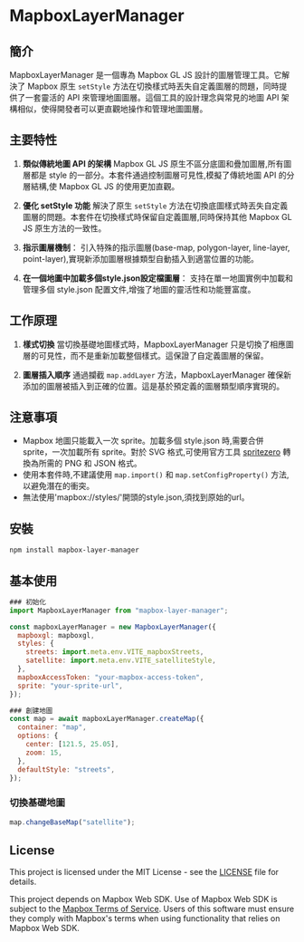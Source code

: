 # MapboxLayerManager

## 簡介

MapboxLayerManager 是一個專為 Mapbox GL JS 設計的圖層管理工具。它解決了 Mapbox 原生 `setStyle` 方法在切換樣式時丟失自定義圖層的問題，同時提供了一套靈活的 API 來管理地圖圖層。這個工具的設計理念與常見的地圖 API 架構相似，使得開發者可以更直觀地操作和管理地圖圖層。

## 主要特性

1. **類似傳統地圖 API 的架構**
   Mapbox GL JS 原生不區分底圖和疊加圖層,所有圖層都是 style 的一部分。本套件通過控制圖層可見性,模擬了傳統地圖 API 的分層結構,使 Mapbox GL JS 的使用更加直觀。

2. **優化 setStyle 功能**
   解決了原生 `setStyle` 方法在切換底圖樣式時丟失自定義圖層的問題。本套件在切換樣式時保留自定義圖層,同時保持其他 Mapbox GL JS 原生方法的一致性。

3. **指示圖層機制**：
   引入特殊的指示圖層(base-map, polygon-layer, line-layer, point-layer),實現新添加圖層根據類型自動插入到適當位置的功能。

4. **在一個地圖中加載多個style.json設定檔圖層**： 
   支持在單一地圖實例中加載和管理多個 style.json 配置文件,增強了地圖的靈活性和功能豐富度。

## 工作原理

1. **樣式切換**
   當切換基礎地圖樣式時，MapboxLayerManager 只是切換了相應圖層的可見性，而不是重新加載整個樣式。這保證了自定義圖層的保留。

2. **圖層插入順序**
   通過攔截 `map.addLayer` 方法，MapboxLayerManager 確保新添加的圖層被插入到正確的位置。這是基於預定義的圖層類型順序實現的。


## 注意事項

- Mapbox 地圖只能載入一次 sprite。加載多個 style.json 時,需要合併 sprite，一次加載所有 sprite。對於 SVG 格式,可使用官方工具 [spritezero](https://github.com/mapbox/spritezero) 轉換為所需的 PNG 和 JSON 格式。
- 使用本套件時,不建議使用 `map.import()` 和 `map.setConfigProperty()` 方法,以避免潛在的衝突。
- 無法使用'mapbox://styles/'開頭的style.json,須找到原始的url。

## 安裝

```bash
npm install mapbox-layer-manager
```

## 基本使用



```javascript
### 初始化
import MapboxLayerManager from "mapbox-layer-manager";

const mapboxLayerManager = new MapboxLayerManager({
  mapboxgl: mapboxgl,
  styles: {
    streets: import.meta.env.VITE_mapboxStreets,
    satellite: import.meta.env.VITE_satelliteStyle,
  },
  mapboxAccessToken: "your-mapbox-access-token",
  sprite: "your-sprite-url",
});

### 創建地圖
const map = await mapboxLayerManager.createMap({
  container: "map",
  options: {
    center: [121.5, 25.05],
    zoom: 15,
  },
  defaultStyle: "streets",
});
```

### 切換基礎地圖

```javascript
map.changeBaseMap("satellite");
```

## License

This project is licensed under the MIT License - see the [LICENSE](LICENSE) file for details.

This project depends on Mapbox Web SDK. Use of Mapbox Web SDK is subject to the [Mapbox Terms of Service](https://www.mapbox.com/legal/tos/). Users of this software must ensure they comply with Mapbox's terms when using functionality that relies on Mapbox Web SDK.
